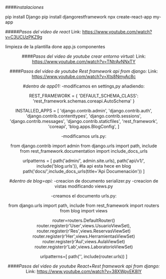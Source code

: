 ####*instalaciones*

pip install Django
pip install djangorestframework
npx create-react-app my-app


#####*Pasos del video de react*
Link: https://www.youtube.com/watch?v=C3UCUzPKZ9g

limpieza de la plantilla done
app.js componentes <Header/><Home/><SerarchPage/>

####*Pasos del video de youtube crear entorno virtual:*
Link: https://www.youtube.com/watch?v=TNtrAvNNxTY

####*Pasos del video de youtube Rest framework api from django:*
Link: https://www.youtube.com/watch?v=Xts8NmyAc8c

#*dentro de app01:*
-modificamos en settings,py añadiendo:

REST_FRAMEWORK = {
    'DEFAULT_SCHEMA_CLASS': 'rest_framework.schemas.coreapi.AutoSchema'
}

INSTALLED_APPS = [
    'django.contrib.admin',
    'django.contrib.auth',
    'django.contrib.contenttypes',
    'django.contrib.sessions',
    'django.contrib.messages',
    'django.contrib.staticfiles',
    'rest_framework',
    'coreapi',
    'blog.apps.BlogConfig',
]

-modificamos urls.py:

from django.contrib import admin
from django.urls import path, include
from rest_framework.documentation import include_docs_urls

urlpatterns = [
    path('admin/', admin.site.urls),
    path('api/v1/', include('blog.urls')), #la api esta hece en blog
    path('docs/',include_docs_urls(title='Api Documenación'))
    ]


#*dentro de blog=api:*
-creacion de documento serializer.py
-creacion de vistas modificando views.py

-creamos el documento urls.py:

from django.urls import path, include
from rest_framework import routers
from blog import views 

router=routers.DefaultRouter()
router.register(r'User',views.UsuarioViewSet),
router.register(r'Res',views.ReservasViewSet)
router.register(r'Her',views.HerramientasViewSet)
router.register(r'Aul',views.AulaViewSet)
router.register(r'Lab',views.LaboratorioViewSet)

urlpatterns=[
    path('', include(router.urls))
]

####*Pasos del video de youtube React+Rest framework api from django:*
Link: https://www.youtube.com/watch?v=38XWpyEK8IY